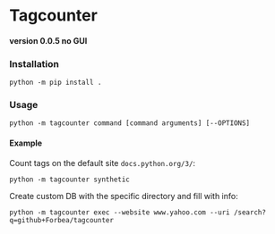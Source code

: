 # Tagcounter

#### version 0.0.5 no GUI

### Installation

    python -m pip install .

### Usage

    python -m tagcounter command [command arguments] [--OPTIONS]
#### Example
Count tags on the default site `docs.python.org/3/`:

    python -m tagcounter synthetic

Create custom DB with the specific directory and fill with info:

    python -m tagcounter exec --website www.yahoo.com --uri /search?q=github+Forbea/tagcounter
